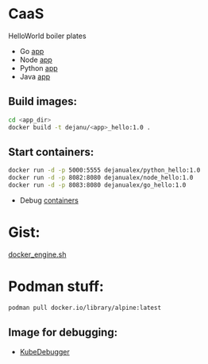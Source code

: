 # CaaS
HelloWorld boiler plates

* Go [app](https://github.com/dejanu/CaaS/blob/master/go_hello/README.md)
* Node [app](https://github.com/dejanu/CaaS/tree/master/js_hello/README.md)
* Python [app](https://github.com/dejanu/CaaS/blob/master/python_hello/README.md)
* Java [app](https://github.com/dejanu/CaaS/blob/master/java_hello/README.md)

## Build images:
```bash
cd <app_dir>
docker build -t dejanu/<app>_hello:1.0 .
```

## Start containers:
```bash
docker run -d -p 5000:5555 dejanualex/python_hello:1.0
docker run -d -p 8082:8080 dejanualex/node_hello:1.0
docker run -d -p 8083:8080 dejanualex/go_hello:1.0
```
* Debug [containers](https://github.com/dejanu/debug_containers)

# Gist:

[docker_engine.sh](https://gist.github.com/dejanu/b4e15c76851502660ec1d43d3018b9c0)

# Podman stuff:
```bash
podman pull docker.io/library/alpine:latest
```
## Image for debugging:

* [KubeDebugger](https://github.com/dejanu/KubeDebugger/blob/main/plugins/readme.md)